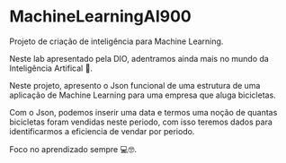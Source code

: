 # MachineLearningAI900
Projeto de criação de inteligência para Machine Learning.

Neste lab apresentado pela DIO, adentramos ainda mais no mundo da Inteligência Artifical 🤖.

Neste projeto, apresento o Json funcional de uma estrutura de uma aplicação de Machine Learning para uma empresa que aluga bicicletas.

Com o Json, podemos inserir uma data e termos uma noção de quantas bicicletas foram vendidas neste periodo, com isso teremos dados para identificarmos a eficiencia de vendar por periodo.


Foco no aprendizado sempre 💻🤓.
